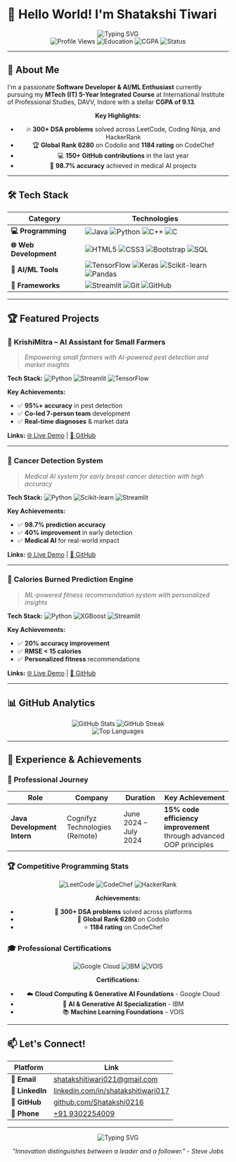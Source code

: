 # 👋 Hello World! I'm Shatakshi Tiwari

<div align="center">
  <img src="https://readme-typing-svg.herokuapp.com?font=Fira+Code&weight=500&size=28&pause=1000&color=8B5CF6&center=true&vCenter=true&width=435&lines=AI%2FML+Enthusiast;Software+Developer;Problem+Solver;Innovator" alt="Typing SVG" />
</div>

<div align="center">
  <img src="https://komarev.com/ghpvc/?username=Shatakshi0216&style=flat-square&color=8B5CF6" alt="Profile Views" />
  <img src="https://img.shields.io/badge/MTech%20IT-5%20Year%20Integrated-blue?style=flat-square&logo=graduation-cap" alt="Education" />
  <img src="https://img.shields.io/badge/CGPA-9.13-brightgreen?style=flat-square" alt="CGPA" />
  <img src="https://img.shields.io/badge/Status-Available%20for%20Opportunities-success?style=flat-square" alt="Status" />
</div>

---

## 🚀 About Me

I'm a passionate **Software Developer & AI/ML Enthusiast** currently pursuing my **MTech (IT) 5-Year Integrated Course** at International Institute of Professional Studies, DAVV, Indore with a stellar **CGPA of 9.13**. 

<div align="center">
  
**Key Highlights:**
- 🔥 **300+ DSA problems** solved across LeetCode, Coding Ninja, and HackerRank
- 🏆 **Global Rank 6280** on Codolio and **1184 rating** on CodeChef
- 💻 **150+ GitHub contributions** in the last year
- 🌟 **98.7% accuracy** achieved in medical AI projects

</div>

---

## 🛠️ Tech Stack

| Category | Technologies |
|----------|-------------|
| **💻 Programming** | ![Java](https://img.shields.io/badge/Java-ED8B00?style=for-the-badge&logo=java&logoColor=white) ![Python](https://img.shields.io/badge/Python-3776AB?style=for-the-badge&logo=python&logoColor=white) ![C++](https://img.shields.io/badge/C%2B%2B-00599C?style=for-the-badge&logo=c%2B%2B&logoColor=white) ![C](https://img.shields.io/badge/C-00599C?style=for-the-badge&logo=c&logoColor=white) |
| **🌐 Web Development** | ![HTML5](https://img.shields.io/badge/HTML5-E34F26?style=for-the-badge&logo=html5&logoColor=white) ![CSS3](https://img.shields.io/badge/CSS3-1572B6?style=for-the-badge&logo=css3&logoColor=white) ![Bootstrap](https://img.shields.io/badge/Bootstrap-563D7C?style=for-the-badge&logo=bootstrap&logoColor=white) ![SQL](https://img.shields.io/badge/SQL-000000?style=for-the-badge&logo=mysql&logoColor=white) |
| **🤖 AI/ML Tools** | ![TensorFlow](https://img.shields.io/badge/TensorFlow-FF6F00?style=for-the-badge&logo=tensorflow&logoColor=white) ![Keras](https://img.shields.io/badge/Keras-D00000?style=for-the-badge&logo=keras&logoColor=white) ![Scikit-learn](https://img.shields.io/badge/scikit--learn-F7931E?style=for-the-badge&logo=scikit-learn&logoColor=white) ![Pandas](https://img.shields.io/badge/Pandas-150458?style=for-the-badge&logo=pandas&logoColor=white) |
| **🚀 Frameworks** | ![Streamlit](https://img.shields.io/badge/Streamlit-FF4B4B?style=for-the-badge&logo=streamlit&logoColor=white) ![Git](https://img.shields.io/badge/Git-F05032?style=for-the-badge&logo=git&logoColor=white) ![GitHub](https://img.shields.io/badge/GitHub-100000?style=for-the-badge&logo=github&logoColor=white) |

---

## 🏆 Featured Projects

### 🌾 **KrishiMitra – AI Assistant for Small Farmers**
> *Empowering small farmers with AI-powered pest detection and market insights*

<div align="left">
  
**Tech Stack:** ![Python](https://img.shields.io/badge/Python-3776AB?style=flat-square&logo=python&logoColor=white) ![Streamlit](https://img.shields.io/badge/Streamlit-FF4B4B?style=flat-square&logo=streamlit&logoColor=white) ![TensorFlow](https://img.shields.io/badge/TensorFlow-FF6F00?style=flat-square&logo=tensorflow&logoColor=white)

**Key Achievements:**
- ✅ **95%+ accuracy** in pest detection
- ✅ **Co-led 7-person team** development
- ✅ **Real-time diagnoses** & market data

**Links:** [🌐 Live Demo](https://krishimitra-ai.streamlit.app/) | [📁 GitHub](https://github.com/shivamr021/KrishiMitra-AI)

</div>

---

### 🏥 **Cancer Detection System**
> *Medical AI system for early breast cancer detection with high accuracy*

<div align="left">
  
**Tech Stack:** ![Python](https://img.shields.io/badge/Python-3776AB?style=flat-square&logo=python&logoColor=white) ![Scikit-learn](https://img.shields.io/badge/scikit--learn-F7931E?style=flat-square&logo=scikit-learn&logoColor=white) ![Streamlit](https://img.shields.io/badge/Streamlit-FF4B4B?style=flat-square&logo=streamlit&logoColor=white)

**Key Achievements:**
- ✅ **98.7% prediction accuracy**
- ✅ **40% improvement** in early detection
- ✅ **Medical AI** for real-world impact

**Links:** [🌐 Live Demo](https://breast-cancer-detectorr.streamlit.app/) | [📁 GitHub](https://github.com/Shatakshi0216/breast-cancer-detector)

</div>

---

### 💪 **Calories Burned Prediction Engine**
> *ML-powered fitness recommendation system with personalized insights*

<div align="left">
  
**Tech Stack:** ![Python](https://img.shields.io/badge/Python-3776AB?style=flat-square&logo=python&logoColor=white) ![XGBoost](https://img.shields.io/badge/XGBoost-337AB7?style=flat-square&logo=xgboost&logoColor=white) ![Streamlit](https://img.shields.io/badge/Streamlit-FF4B4B?style=flat-square&logo=streamlit&logoColor=white)

**Key Achievements:**
- ✅ **20% accuracy improvement**
- ✅ **RMSE < 15 calories**
- ✅ **Personalized fitness** recommendations

**Links:** [🌐 Live Demo](https://calories-burned-prediction.streamlit.app/) | [📁 GitHub](https://github.com/Shatakshi0216/calories-burned-prediction)

</div>

---

## 📊 GitHub Analytics

<div align="center">
  <img src="https://github-readme-stats.vercel.app/api?username=Shatakshi0216&show_icons=true&theme=radical&hide_border=true&bg_color=0D1117&title_color=8B5CF6&text_color=FFFFFF&icon_color=8B5CF6" alt="GitHub Stats" />
  
  <img src="https://github-readme-streak-stats.vercel.app/?user=Shatakshi0216&theme=radical&hide_border=true&background=0D1117&stroke=8B5CF6&ring=8B5CF6&fire=8B5CF6&currStreakNum=FFFFFF&currStreakLabel=8B5CF6&sideNums=FFFFFF&sideLabels=8B5CF6&dates=8B5CF6" alt="GitHub Streak" />
</div>

<div align="center">
  <img src="https://github-readme-stats.vercel.app/api/top-langs/?username=Shatakshi0216&layout=compact&theme=radical&hide_border=true&bg_color=0D1117&title_color=8B5CF6&text_color=FFFFFF" alt="Top Languages" />
</div>

---

## 💼 Experience & Achievements

### 🏢 **Professional Journey**

| Role | Company | Duration | Key Achievement |
|------|---------|----------|----------------|
| **Java Development Intern** | Cognifyz Technologies (Remote) | June 2024 – July 2024 | **15% code efficiency improvement** through advanced OOP principles |

### 🏆 **Competitive Programming Stats**

<div align="center">

![LeetCode](https://img.shields.io/badge/LeetCode-000000?style=for-the-badge&logo=leetcode&logoColor=white)
![CodeChef](https://img.shields.io/badge/CodeChef-5B4638?style=for-the-badge&logo=codechef&logoColor=white)
![HackerRank](https://img.shields.io/badge/HackerRank-00EA64?style=for-the-badge&logo=hackerrank&logoColor=white)

**Achievements:**
- 🎯 **300+ DSA problems** solved across platforms
- 🏅 **Global Rank 6280** on Codolio
- ⭐ **1184 rating** on CodeChef

</div>

### 🎓 **Professional Certifications**

<div align="center">

![Google Cloud](https://img.shields.io/badge/Google%20Cloud-4285F4?style=for-the-badge&logo=google-cloud&logoColor=white)
![IBM](https://img.shields.io/badge/IBM-052FAD?style=for-the-badge&logo=ibm&logoColor=white)
![VOIS](https://img.shields.io/badge/VOIS-00A3E0?style=for-the-badge&logo=vois&logoColor=white)

**Certifications:**
- ☁️ **Cloud Computing & Generative AI Foundations** - Google Cloud
- 🤖 **AI & Generative AI Specialization** - IBM  
- 📚 **Machine Learning Foundations** - VOIS

</div>

---

## 📫 Let's Connect!

<div align="center">

| Platform | Link |
|----------|------|
| 📧 **Email** | [shatakshitiwari021@gmail.com](mailto:shatakshitiwari021@gmail.com) |
| 💼 **LinkedIn** | [linkedin.com/in/shatakshitiwari017](https://www.linkedin.com/in/shatakshitiwari017) |
| 🐙 **GitHub** | [github.com/Shatakshi0216](https://github.com/Shatakshi0216) |
| 📱 **Phone** | [+91 9302254009](tel:+919302254009) |

</div>

---

<div align="center">
  <img src="https://readme-typing-svg.herokuapp.com?font=Fira+Code&weight=500&size=20&pause=1000&color=8B5CF6&center=true&vCenter=true&width=435&lines=Open+to+Collaborations;Always+Learning;Building+the+Future" alt="Typing SVG" />
  
  <br>
  
  *"Innovation distinguishes between a leader and a follower." - Steve Jobs*
</div>
